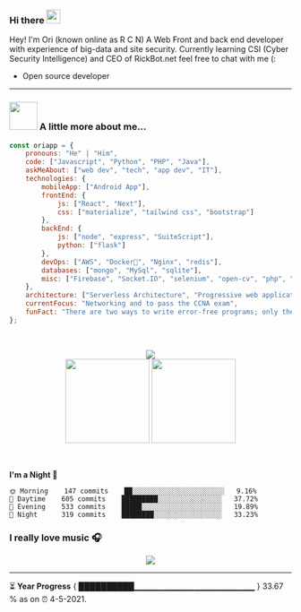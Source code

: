 ### Hi there <a href="https://www.gautamkrishnar.com/"><img src="https://media.giphy.com/media/hvRJCLFzcasrR4ia7z/giphy.gif" width="25px"></a>

Hey! I'm Ori (known online as R C N) A Web Front and back end developer with experience of big-data and site security. Currently learning CSI (Cyber Security Intelligence) and CEO of RickBot.net feel free to chat with me (:

* Open source developer

<hr>


### <img src="https://media.giphy.com/media/VgCDAzcKvsR6OM0uWg/giphy.gif" width="50"> A little more about me...  

```javascript
const oriapp = {
    pronouns: "He" | "Him",
    code: ["Javascript", "Python", "PHP", "Java"],
    askMeAbout: ["web dev", "tech", "app dev", "IT"],
    technologies: {
        mobileApp: ["Android App"],
        frontEnd: {
            js: ["React", "Next"],
            css: ["materialize", "tailwind css", "bootstrap"]
        },
        backEnd: {
            js: ["node", "express", "SuiteScript"],
            python: ["flask"]
        },
        devOps: ["AWS", "Docker🐳", "Nginx", "redis"],
        databases: ["mongo", "MySql", "sqlite"],
        misc: ["Firebase", "Socket.IO", "selenium", "open-cv", "php", "SuiteApp", "discord.js", "discord.py"]
    },
    architecture: ["Serverless Architecture", "Progressive web applications", "Single page applications"],
    currentFocus: "Networking and to pass the CCNA exam",
    funFact: "There are two ways to write error-free programs; only the third one works"
};
```

<br>
<!-- https://github-profile-trophy.vercel.app/?username=oriapp&theme=onedark&rank=SECRET,SSS,SS,S,AAA,AA,A,B -->
<!-- https://github-profile-trophy.vercel.app/?username=oriapp&column=6&rank=SSS,SS,S,AAA,AA,A,B,C -->
  


<!-- 
![Ori Apps's github stats](https://github-readme-stats.vercel.app/api?username=oriapp&include_all_commits&show_icons=true&theme=tokyonight)
-->

<p align=center>
    <img src="https://github-profile-trophy.vercel.app/?username=oriapp&theme=onedark&rank=SECRET,SSS,SS,S,AAA,AA,A,B" />
    <br>
  <img height="150px" src="https://github-readme-stats.vercel.app/api?username=oriapp&show_icons=true&theme=tokyonight&hide_title=true&count_private=true" />
  <img height="150px" src="https://github-readme-stats.vercel.app/api/top-langs/?username=oriapp&layout=compact&hide=html,Makefile&text_color=daf7dc&bg_color=151515" />
</p>
<br>



**I'm a Night 🦉** 

```text
🌞 Morning    147 commits    ██░░░░░░░░░░░░░░░░░░░░░░░   9.16%
🌆 Daytime    605 commits    █████████░░░░░░░░░░░░░░░░   37.72%
🌃 Evening    533 commits    █████░░░░░░░░░░░░░░░░░░░░   19.89%
🌙 Night      319 commits    ████████░░░░░░░░░░░░░░░░░   33.23%

```


### I really love music 🎧

<!-- [<img src="https://now-playing-codestackr.vercel.app/api/spotify-playing" alt="codeSTACKr Spotify Playing" width="350" />](https://open.spotify.com/user/0dp39s47id0daot408xhnrn0g) -->

<p align="center">
  <a href="https://open.spotify.com/user/0dp39s47id0daot408xhnrn0g">
    <!-- Music bars move to the beat and are colored based on the track's happiness, danceability and energy! -->
    <img src="https://andyruwruw.vercel.app/api/now-playing">
  </a>
</p>

<hr>

⏳ **Year Progress** { ██████████▁▁▁▁▁▁▁▁▁▁▁▁▁▁▁▁▁▁▁▁ } 33.67 % as on ⏰ 4-5-2021.
